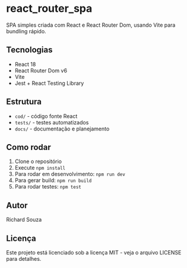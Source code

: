 # react_router_spa

SPA simples criada com React e React Router Dom, usando Vite para bundling rápido.

## Tecnologias

- React 18
- React Router Dom v6
- Vite
- Jest + React Testing Library

## Estrutura

- `cod/` - código fonte React
- `tests/` - testes automatizados
- `docs/` - documentação e planejamento

## Como rodar

1. Clone o repositório  
2. Execute `npm install`  
3. Para rodar em desenvolvimento: `npm run dev`  
4. Para gerar build: `npm run build`  
5. Para rodar testes: `npm test`

## Autor

Richard Souza

## Licença

Este projeto está licenciado sob a licença MIT - veja o arquivo LICENSE para detalhes.
